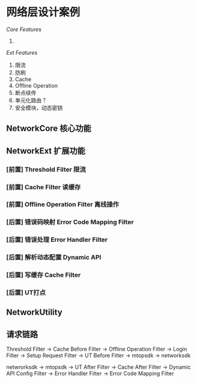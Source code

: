 # 网络层设计案例

*Core Features*

1. 

*Ext Features* 

1. 限流
2. 防刷
3. Cache
4. Offline Operation
5. 断点续传
6. 单元化路由？
7. 安全模块，动态密钥

## NetworkCore 核心功能 



### 



## NetworkExt 扩展功能

### [前置] Threshold Filter 限流

### [前置] Cache Filter 读缓存

### [前置] Offline Operation Filter 离线操作


### [后置] 错误码映射 Error Code Mapping Filter

### [后置] 错误处理 Error Handler Filter

### [后置] 解析动态配置 Dynamic API

### [后置] 写缓存 Cache Filter


### [后置] UT打点



## NetworkUtility


## 请求链路

Threshold Filter -> Cache Before Filter -> Offline Operation Filter -> Login Filter -> Setup Request Filter -> UT Before Filter -> mtopsdk -> networksdk
    
netwrorksdk -> mtopsdk -> UT After Filter -> Cache After Filter -> Dynamic API Config Filter -> Error Handler Filter -> Error Code Mapping Filter

